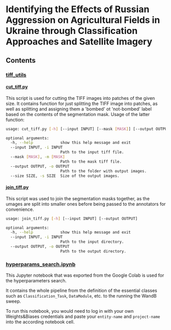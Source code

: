 # Identifying the Effects of Russian Aggression on Agricultural Fields in  Ukraine through Classification  Approaches and Satellite Imagery

## Contents

### [tiff_utils](https://github.com/sophmintaii/MineFree/tree/main/tiff_utils)

#### [cut_tiff.py](https://github.com/sophmintaii/MineFree/blob/main/tiff_utils/cut_tiff.py)

This script is used for cutting the TIFF images into patches of the given size.
It contains function for just splitting the TIFF image into patches, as well as splitting
and assigning them a 'bombed' ot 'not-bombed' label based on the contents of the 
segmentation mask. Usage of the latter function:
```bash
usage: cut_tiff.py [-h] [--input INPUT] [--mask [MASK]] [--output OUTPUT] [--size SIZE]

optional arguments:
  -h, --help            show this help message and exit
  --input INPUT, -i INPUT
                        Path to the input tiff file.
  --mask [MASK], -m [MASK]
                        Path to the mask tiff file.
  --output OUTPUT, -o OUTPUT
                        Path to the folder with output images.
  --size SIZE, -s SIZE  Size of the output images.
```

#### [join_tiff.py](https://github.com/sophmintaii/MineFree/blob/main/tiff_utils/join_tiff.py)
This script was used to join the segmentation masks together, as the umages are split into smaller ones
before being passed to the annotators for convenience.
```bash
usage: join_tiff.py [-h] [--input INPUT] [--output OUTPUT]

optional arguments:
  -h, --help            show this help message and exit
  --input INPUT, -i INPUT
                        Path to the input directory.
  --output OUTPUT, -o OUTPUT
                        Path to the output directory.
```

### [hyperparams_search.ipynb](https://github.com/sophmintaii/MineFree/blob/main/hyperparams_search.ipynb)

This Jupyter notebook that was exported from the Google Colab is used for the hyperparameters search.

It contains the whole pipeline from the definition of the essential classes such as ```Classification_Task```, ```DataModule```, etc. 
to the running the WandB sweep.

To run this notebook, you would need to log in with your own Weights&Biases credentials and paste your ```entity-name``` and ```project-name``` into the according notebook cell.